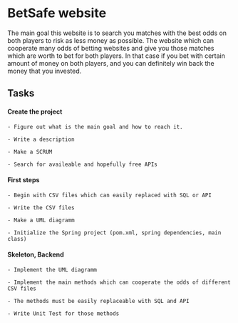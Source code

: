 # BetSafe website

The main goal this website is to search you matches with the best odds on both players to risk as less money as possible.
The website which can cooperate many odds of betting websites and give you those matches
which are worth to bet for both players. In that case if you bet with certain amount of money on both players, and
you can definitely win back the money that you invested.

## Tasks

#### Create the project

    - Figure out what is the main goal and how to reach it.

    - Write a description

    - Make a SCRUM

    - Search for availeable and hopefully free APIs

#### First steps

    - Begin with CSV files which can easily replaced with SQL or API

    - Write the CSV files

    - Make a UML diagramm 

    - Initialize the Spring project (pom.xml, spring dependencies, main class)

#### Skeleton, Backend

    - Implement the UML diagramm

    - Implement the main methods which can cooperate the odds of different CSV files

    - The methods must be easily replaceable with SQL and API

    - Write Unit Test for those methods



    